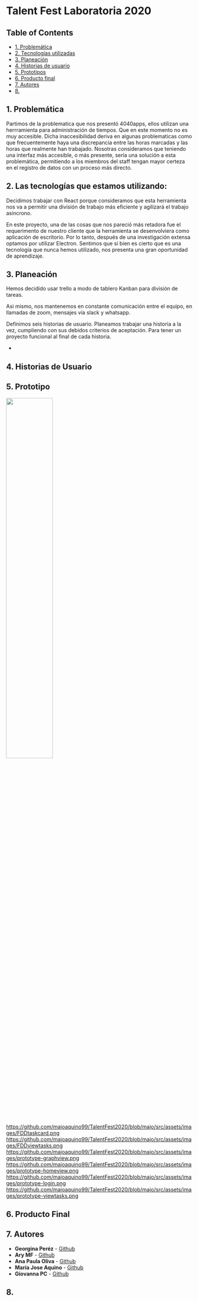 # **Talent Fest Laboratoria 2020**

## Table of Contents
* [1. Problemática](#1-problemática)
* [2. Tecnologías utilizadas](#2-tecnologías-utilizadas)
* [3. Planeación](#3-planeación)
* [4. Historias de usuario](#4-historias-de-usuario)
* [5. Prototipos](#5-prototipos)
* [6. Producto final](#6-producto-final)
* [7. Autores](#7-Autores)
* [8. ](#8-)

## 1. Problemática

Partimos de la problematica que nos presentó 4040apps, ellos utilizan una herrramienta para administración de tiempos. Que en este momento no es muy accesible. Dicha inaccesibilidad deriva en algunas problematicas como que frecuentemente
haya una discrepancia entre las horas marcadas y las horas que realmente han trabajado. Nosotras consideramos que teniendo una interfaz más accesible, o más presente, sería una solución a esta problemática, permitiendo a los miembros del staff tengan mayor certeza en el registro de datos con un proceso más directo.


## 2. Las tecnologías que estamos utilizando: 

Decidimos trabajar con React porque consideramos que esta herramienta nos va a permitir una división de trabajo más eficiente y agilizará el trabajo asíncrono.

En este proyecto, una de las cosas que nos pareció más retadora fue el requerimento de nuestro cliente que la herramienta se desenvolviera como aplicación de escritorio. Por lo tanto, después de una investigación extensa optamos por utilizar Electron. Sentimos que si bien es cierto que es una tecnología que nunca hemos utilizado, nos presenta una gran oportunidad de aprendizaje.

## 3. Planeación

Hemos decidido usar trello a modo de tablero Kanban para división de tareas.

Asi mismo, nos mantenemos en constante comunicación entre el equipo, en llamadas de zoom, mensajes vía slack y whatsapp.

Definimos seis historias de usuario. Planeamos trabajar una historia a la vez, cumpliendo con sus debidos criterios de aceptación. Para tener un proyecto funcional al final de cada historia.

-
## 4. Historias de Usuario

## 5. Prototipo
<img src = "https://github.com/majoaquino99/TalentFest2020/blob/majo/src/assets/images/FDDhome.png" width = "50%">

https://github.com/majoaquino99/TalentFest2020/blob/majo/src/assets/images/FDDtaskcard.png
https://github.com/majoaquino99/TalentFest2020/blob/majo/src/assets/images/FDDviewtasks.png
https://github.com/majoaquino99/TalentFest2020/blob/majo/src/assets/images/prototype-graphview.png
https://github.com/majoaquino99/TalentFest2020/blob/majo/src/assets/images/prototype-homeview.png
https://github.com/majoaquino99/TalentFest2020/blob/majo/src/assets/images/prototype-login.png
https://github.com/majoaquino99/TalentFest2020/blob/majo/src/assets/images/prototype-viewtasks.png

## 6. Producto Final

## 7. Autores

* **Georgina Peréz** - [Github](https://github.com/georginapq)
* **Ary MF** - [Github](https://github.com/AryMF)
* **Ana Paula Oliva** - [Github](https://github.com/anapaulaoliva)
* **María Jose Aquino** - [Github](https://github.com/majoaquino99)
* **Giovanna PC** - [Github](https://github.com/giovsteph)

## 8.



